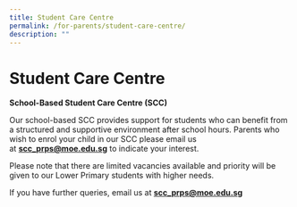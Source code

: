 ```yaml
---
title: Student Care Centre
permalink: /for-parents/student-care-centre/
description: ""
---
```

# **Student Care Centre**

**School-Based Student Care Centre (SCC)**

Our school-based SCC provides support for students who can benefit from a structured and supportive environment after school hours. Parents who wish to enrol your child in our SCC please email us at [**scc\_prps@moe.edu.sg**](mailto:scc_prps@moe.edu.sg) to indicate your interest.

Please note that there are limited vacancies available and priority will be given to our Lower Primary students with higher needs.

If you have further queries, email us at [**scc\_prps@moe.edu.sg**](mailto:scc_prps@moe.edu.sg)